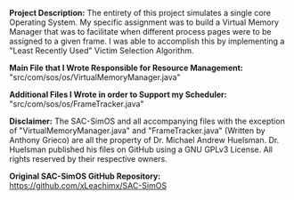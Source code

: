 **Project Description:** The entirety of this project simulates a single core Operating System. My specific assignment was to build a Virtual Memory Manager that was to facilitate when different process pages were to be assigned to a given frame. I was able to accomplish this by implementing a "Least Recently Used" Victim Selection Algorithm.

**Main File that I Wrote Responsible for Resource Management:** "src/com/sos/os/VirtualMemoryManager.java"

**Additional Files I Wrote in order to Support my Scheduler:** "src/com/sos/os/FrameTracker.java"

**Disclaimer:** The SAC-SimOS and all accompanying files with the exception of "VirtualMemoryManager.java" and "FrameTracker.java" (Written by Anthony Grieco) are all the property of Dr. Michael Andrew Huelsman. Dr. Huelsman published his files on GitHub using a GNU GPLv3 License. All rights reserved by their respective owners.

**Original SAC-SimOS GitHub Repository:** https://github.com/xLeachimx/SAC-SimOS
